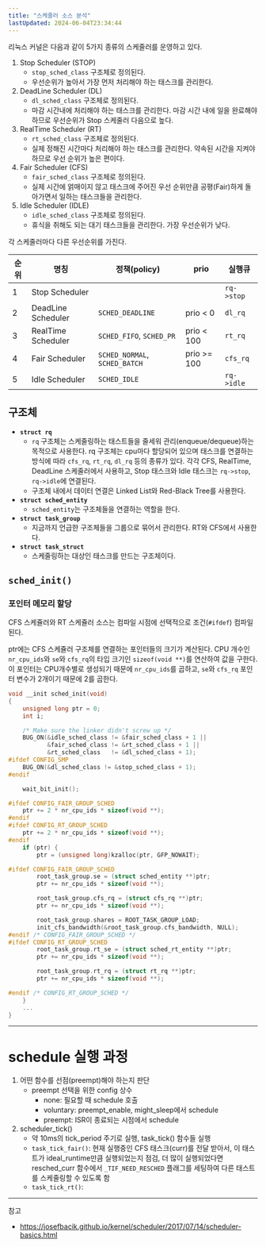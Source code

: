 ```yaml
---
title: "스케줄러 소스 분석"
lastUpdated: 2024-06-04T23:34:44
---
```


리눅스 커널은 다음과 같이 5가지 종류의 스케줄러를 운영하고 있다.

1. Stop Scheduler (STOP)
    - `stop_sched_class` 구조체로 정의된다.
    - 우선순위가 높아서 가장 먼저 처리해야 하는 태스크를 관리한다.
2. DeadLine Scheduler (DL)
    - `dl_sched_class` 구조체로 정의된다.
    - 마감 시간내에 처리해야 하는 태스크를 관리한다. 마감 시간 내에 일을 완료해야 하므로 우선순위가 Stop 스케줄러 다음으로 높다.
3. RealTime Scheduler (RT)
    - `rt_sched_class` 구조체로 정의된다.
    - 실제 정해진 시간마다 처리해야 하는 태스크를 관리한다. 약속된 시간을 지켜야하므로 우선 순위가 높은 편이다. 
4. Fair Scheduler (CFS)
    - `fair_sched_class` 구조체로 정의된다.
    - 실제 시간에 얽매이지 않고 태스크에 주어진 우선 순위만큼 공평(Fair)하게 돌아가면서 일하는 태스크들을 관리한다. 
5. Idle Scheduler (IDLE)
    - `idle_sched_class` 구조체로 정의된다.
    - 휴식을 취해도 되는 대기 태스크들을 관리한다. 가장 우선순위가 낮다.

각 스케줄러마다 다른 우선순위를 가진다.

|순위|명칭|정책(policy)|prio|실행큐|
|-|-|-|-|-|
|1|Stop Scheduler|||`rq->stop`|
|2|DeadLine Scheduler|`SCHED_DEADLINE`|prio < 0|`dl_rq`|
|3|RealTime Scheduler|`SCHED_FIFO`, `SCHED_PR`|prio < 100|`rt_rq`|
|4|Fair Scheduler|`SCHED_NORMAL`, `SCHED_BATCH`|prio >= 100|`cfs_rq`|
|5|Idle Scheduler|`SCHED_IDLE`||`rq->idle`|


## 구조체

- **`struct rq`**
    - `rq` 구조체는 스케줄링하는 태스트들을 줄세워 관리(enqueue/dequeue)하는 목적으로 사용한다. rq 구조체는 cpu마다 할당되어 있으며 태스크를 연결하는 방식에 따라 `cfs_rq`, `rt_rq`, `dl_rq` 등의 종류가 있다. 각각 CFS, RealTime, DeadLine 스케줄러에서 사용하고, Stop 태스크와 Idle 태스크는 `rq->stop`, `rq->idle`에 연결된다.
    - 구조체 내에서 데이터 연결은 Linked List와 Red-Black Tree를 사용한다.
- **`struct sched_entity`**
    - `sched_entity`는 구조체들을 연결하는 역할을 한다. 
- **`struct task_group`**
    - 지금까지 언급한 구조체들을 그룹으로 묶어서 관리한다. RT와 CFS에서 사용한다.
- **`struct task_struct`**
    - 스케줄링하는 대상인 태스크를 만드는 구조체이다.

## `sched_init()`

### 포인터 메모리 할당 

CFS 스케쥴러와 RT 스케쥴러 소스는 컴파일 시점에 선택적으로 조건(`#ifdef`) 컴파일된다.

ptr에는 CFS 스케쥴러 구조체를 연결하는 포인터들의 크기가 계산된다. CPU 개수인 `nr_cpu_ids`와 `se`와 `cfs_rq`의 타입 크기인 `sizeof(void **)`를 연산하여 값을 구한다. 이 포인터는 CPU개수별로 생성되기 때문에 `nr_cpu_ids`를 곱하고, `se`와 `cfs_rq` 포인터 변수가 2개이기 때문에 2를 곱한다.

 
```c
void __init sched_init(void)
{
	unsigned long ptr = 0;
	int i;

	/* Make sure the linker didn't screw up */
	BUG_ON(&idle_sched_class != &fair_sched_class + 1 ||
	       &fair_sched_class != &rt_sched_class + 1 ||
	       &rt_sched_class   != &dl_sched_class + 1);
#ifdef CONFIG_SMP
	BUG_ON(&dl_sched_class != &stop_sched_class + 1);
#endif

	wait_bit_init();

#ifdef CONFIG_FAIR_GROUP_SCHED
	ptr += 2 * nr_cpu_ids * sizeof(void **);
#endif
#ifdef CONFIG_RT_GROUP_SCHED
	ptr += 2 * nr_cpu_ids * sizeof(void **);
#endif
	if (ptr) {
		ptr = (unsigned long)kzalloc(ptr, GFP_NOWAIT);

#ifdef CONFIG_FAIR_GROUP_SCHED
		root_task_group.se = (struct sched_entity **)ptr;
		ptr += nr_cpu_ids * sizeof(void **);

		root_task_group.cfs_rq = (struct cfs_rq **)ptr;
		ptr += nr_cpu_ids * sizeof(void **);

		root_task_group.shares = ROOT_TASK_GROUP_LOAD;
		init_cfs_bandwidth(&root_task_group.cfs_bandwidth, NULL);
#endif /* CONFIG_FAIR_GROUP_SCHED */
#ifdef CONFIG_RT_GROUP_SCHED
		root_task_group.rt_se = (struct sched_rt_entity **)ptr;
		ptr += nr_cpu_ids * sizeof(void **);

		root_task_group.rt_rq = (struct rt_rq **)ptr;
		ptr += nr_cpu_ids * sizeof(void **);

#endif /* CONFIG_RT_GROUP_SCHED */
	}
    ...
}
```

---

# schedule 실행 과정

1. 어떤 함수를 선점(preempt)해야 하는지 판단
   - preempt 선택을 위한 config 상수
     - none: 필요할 때 schedule 호출
     - voluntary: preempt_enable, might_sleep에서 schedule
     - preempt: ISR이 종료되는 시점에서 schedule
2. scheduler_tick()
   - 약 10ms의 tick_period 주기로 실행, task_tick() 함수들 실행
   - `task_tick_fair()`: 현재 실행중인 CFS 태스크(curr)를 전달 받아서, 이 태스트가 ideal_runtime만큼 실행되었는지 점검, 더 많이 실행되었다면 resched_curr 함수에서 `_TIF_NEED_RESCHED` 플래그를 세팅하여 다른 태스트를 스케줄링할 수 있도록 함
   - `task_tick_rt()`: 

---
참고
- https://josefbacik.github.io/kernel/scheduler/2017/07/14/scheduler-basics.html